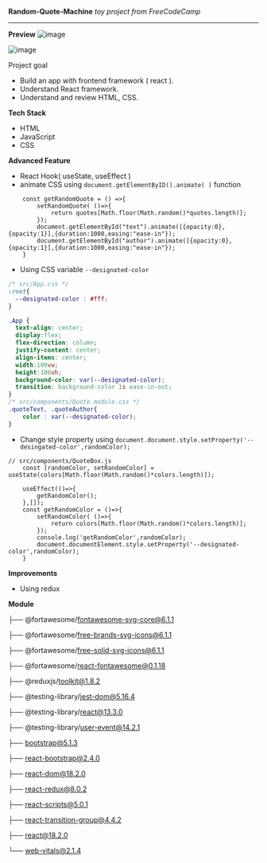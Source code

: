 **Random-Quote-Machine** *toy project from FreeCodeCamp*

-----------
**Preview**
![image](https://user-images.githubusercontent.com/66151730/175111537-4d5d48a3-74fe-4139-8aaa-02ab4b1f740f.png)

![image](https://user-images.githubusercontent.com/66151730/175111630-bfdff7a0-f16d-4c9f-921f-d8ddd57658de.png)

Project goal
+ Build an app with frontend framework ( react ).
+ Understand React framework.
+ Understand and review HTML, CSS.

**Tech Stack**
+ HTML 
+ JavaScript
+ CSS

**Advanced Feature**
+ React Hook( useState, useEffect )
+ animate CSS using ```document.getElementByID().animate( )``` function
```
    const getRandomQuote = () =>{
        setRandomQuote( ()=>{ 
            return quotes[Math.floor(Math.random()*quotes.length)];
        });
        document.getElementById("text").animate([{opacity:0},{opacity:1}],{duration:1000,easing:"ease-in"});
        document.getElementById("author").animate([{opacity:0},{opacity:1}],{duration:1000,easing:"ease-in"});
    }
```
+ Using CSS variable ```--designated-color```
``` CSS
/* src/App.css */ 
:root{
  --designated-color : #fff;
}

.App {
  text-align: center;
  display:flex;
  flex-direction: column;
  justify-content: center;
  align-items: center;
  width:100vw;
  height:100vh;
  background-color: var(--designated-color);
  transition: background-color 1s ease-in-out;
}
/* src/components/Quote.module.css */
.quoteText, .quoteAuthor{
    color : var(--designated-color);
}
```
+ Change style property using ```document.document.style.setProperty('--desingated-color',randomColor);```
```
// src/components/QuoteBox.js
    const [randomColor, setRandomColor] = useState(colors[Math.floor(Math.random()*colors.length)]);

    useEffect(()=>{
        getRandomColor();
    },[]);
    const getRandomColor = ()=>{
        setRandomColor( ()=>{
            return colors[Math.floor(Math.random()*colors.length)];
        });
        console.log('getRandomColor',randomColor);
        document.documentElement.style.setProperty('--designated-color',randomColor);
    }
```

**Improvements**
+ Using redux

**Module**

├── @fortawesome/fontawesome-svg-core@6.1.1

├── @fortawesome/free-brands-svg-icons@6.1.1

├── @fortawesome/free-solid-svg-icons@6.1.1

├── @fortawesome/react-fontawesome@0.1.18

├── @reduxjs/toolkit@1.8.2

├── @testing-library/jest-dom@5.16.4

├── @testing-library/react@13.3.0

├── @testing-library/user-event@14.2.1

├── bootstrap@5.1.3

├── react-bootstrap@2.4.0

├── react-dom@18.2.0

├── react-redux@8.0.2

├── react-scripts@5.0.1

├── react-transition-group@4.4.2

├── react@18.2.0

└── web-vitals@2.1.4
